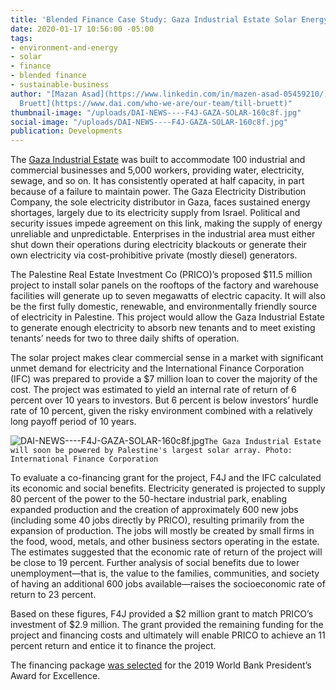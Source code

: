 ```yaml
---
title: 'Blended Finance Case Study: Gaza Industrial Estate Solar Energy Rooftop'
date: 2020-01-17 10:56:00 -05:00
tags:
- environment-and-energy
- solar
- finance
- blended finance
- sustainable-business
author: "[Mazan Asad](https://www.linkedin.com/in/mazen-asad-05459210/) and [Till
  Bruett](https://www.dai.com/who-we-are/our-team/till-bruett)"
thumbnail-image: "/uploads/DAI-NEWS----F4J-GAZA-SOLAR-160c8f.jpg"
social-image: "/uploads/DAI-NEWS----F4J-GAZA-SOLAR-160c8f.jpg"
publication: Developments
---
```


The [Gaza Industrial Estate](https://www.piefza.ps/pfs/en/industrial-cities/gaza-industrial-estate-gie/) was built to accommodate 100 industrial and commercial businesses and 5,000 workers, providing water, electricity, sewage, and so on. It has consistently operated at half capacity, in part because of a failure to maintain power. The Gaza Electricity Distribution Company, the sole electricity distributor in Gaza, faces sustained energy shortages, largely due to its electricity supply from Israel. Political and security issues impede agreement on this link, making the supply of energy unreliable and unpredictable. Enterprises in the industrial area must either shut down their operations during electricity blackouts or generate their own electricity via cost-prohibitive private (mostly diesel) generators.  




The Palestine Real Estate Investment Co (PRICO)’s proposed $11.5 million project to install solar panels on the rooftops of the factory and warehouse facilities will generate up to seven megawatts of electric capacity. It will also be the first fully domestic, renewable, and environmentally friendly source of electricity in Palestine. This project would allow the Gaza Industrial Estate to generate enough electricity to absorb new tenants and to meet existing tenants’ needs for two to three daily shifts of operation. 

The solar project makes clear commercial sense in a market with significant unmet demand for electricity and the International Finance Corporation (IFC) was prepared to provide a $7 million loan to cover the majority of the cost. The project was estimated to yield an internal rate of return of 6 percent over 10 years to investors. But 6 percent is below investors’ hurdle rate of 10 percent, given the risky environment combined with a relatively long payoff period of 10 years.

![DAI-NEWS----F4J-GAZA-SOLAR-160c8f.jpg](/uploads/DAI-NEWS----F4J-GAZA-SOLAR-160c8f.jpg)`The Gaza Industrial Estate will soon be powered by Palestine's largest solar array. Photo: International Finance Corporation`

To evaluate a co-financing grant for the project, F4J and the IFC calculated its economic and social benefits. Electricity generated is projected to supply 80 percent of the power to the 50-hectare industrial park, enabling expanded production and the creation of approximately 600 new jobs (including some 40 jobs directly by PRICO), resulting primarily from the expansion of production. The jobs will mostly be created by small firms in the food, wood, metals, and other business sectors operating in the estate. The estimates suggested that the economic rate of return of the project will be close to 19 percent. Further analysis of social benefits due to lower unemployment—that is, the value to the families, communities, and society of having an additional 600 jobs available—raises the socioeconomic rate of return to 23 percent. 

Based on these figures, F4J provided a $2 million grant to match PRICO’s investment of $2.9 million. The grant provided the remaining funding for the project and financing costs and ultimately will enable PRICO to achieve an 11 percent return and entice it to finance the project.

The financing package [was selected](https://www.dai.com/news/dai-led-solar-financing-project-in-palestine-wins-excellence-award-from-world-bank) for the 2019 World Bank President’s Award for Excellence. 